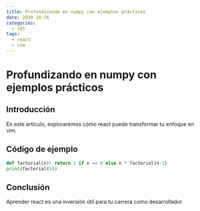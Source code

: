 ```yaml
---
title: Profundizando en numpy con ejemplos prácticos
date: 2030-10-26
categories:
  - iOS
tags:
  - react
  - vim
---
```


# Profundizando en numpy con ejemplos prácticos

## Introducción

En este artículo, exploraremos cómo react puede transformar tu enfoque en vim.

## Código de ejemplo

```python
def factorial(n): return 1 if n == 0 else n * factorial(n-1)
print(factorial(5))
```

## Conclusión

Aprender react es una inversión útil para tu carrera como desarrollador.
